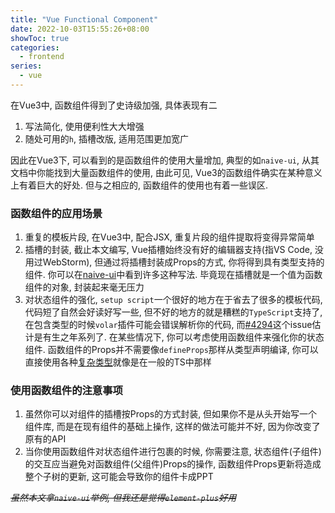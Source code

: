 ```yaml
---
title: "Vue Functional Component"
date: 2022-10-03T15:55:26+08:00
showToc: true
categories:
  - frontend
series: 
  - vue
---
```


在Vue3中, 函数组件得到了史诗级加强, 具体表现有二

1. 写法简化, 使用便利性大大增强
2. 随处可用的`h`, 插槽改版, 适用范围更加宽广

因此在Vue3下, 可以看到的是函数组件的使用大量增加, 典型的如`naive-ui`, 从其文档中你能找到大量函数组件的使用, 由此可见, Vue3的函数组件确实在某种意义上有着巨大的好处. 但与之相应的, 函数组件的使用也有着一些误区.

### 函数组件的应用场景

1. 重复的模板片段, 在Vue3中, 配合JSX, 重复片段的组件提取将变得异常简单
2. 插槽的封装, 截止本文编写, Vue插槽始终没有好的编辑器支持(指VS Code, 没用过WebStorm), 但通过将插槽封装成Props的方式, 你将得到具有类型支持的组件. 你可以在[naive-ui](https://github.com/tusen-ai/naive-ui/blob/main/src/data-table/src/TableParts/Body.tsx)中看到许多这种写法. 毕竟现在插槽就是一个值为函数组件的对象, 封装起来毫无压力
3. 对状态组件的强化, `setup script`一个很好的地方在于省去了很多的模板代码, 代码短了自然会好读好写一些, 但不好的地方的就是糟糕的`TypeScript`支持了, 在包含类型的时候`volar`插件可能会错误解析你的代码, 而[#4294](https://github.com/vuejs/core/issues/4294)这个issue估计是有生之年系列了. 在某些情况下, 你可以考虑使用函数组件来强化你的状态组件. 函数组件的Props并不需要像`defineProps`那样从类型声明编译, 你可以直接使用各种[复杂类型](https://www.typescriptlang.org/docs/handbook/2/types-from-types.html)就像是在一般的TS中那样

### 使用函数组件的注意事项

1. 虽然你可以对组件的插槽按Props的方式封装, 但如果你不是从头开始写一个组件库, 而是在现有组件的基础上操作, 这样的做法可能并不好, 因为你改变了原有的API
2. 当你使用函数组件对状态组件进行包裹的时候, 你需要注意, 状态组件(子组件)的交互应当避免对函数组件(父组件)Props的操作, 函数组件Props更新将造成整个子树的更新, 这可能会导致你的组件卡成PPT

_~~虽然本文拿`naive-ui`举例, 但我还是觉得`element-plus`好用~~_